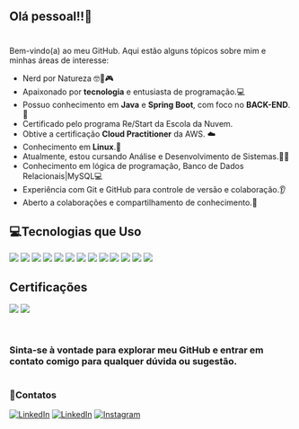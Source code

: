 ## Olá pessoal!!👋
# 

Bem-vindo(a) ao meu GitHub. Aqui estão alguns tópicos sobre mim e minhas áreas de interesse:

- Nerd por Natureza 🤓🖖🎮
- Apaixonado por **tecnologia** e entusiasta de programação.💻
- Possuo conhecimento em **Java** e **Spring Boot**, com foco no **BACK-END**.🌱
- Certificado pelo programa Re/Start da Escola da Nuvem.
- Obtive a certificação **Cloud Practitioner** da AWS. ☁️
- Conhecimento em **Linux**.🐧
- Atualmente, estou cursando Análise e Desenvolvimento de Sistemas.👨‍💻
- Conhecimento em lógica de programação, Banco de Dados Relacionais|MySQL💻
- Experiência com Git e GitHub para controle de versão e colaboração.👂
- Aberto a colaborações e compartilhamento de conhecimento.🤝
## 💻Tecnologias que Uso

![](	https://img.shields.io/badge/Java-ED8B00?style=for-the-badge&logo=openjdk&logoColor=white) 
![](	https://img.shields.io/badge/Spring-6DB33F?style=for-the-badge&logo=spring&logoColor=white) 
![](	https://img.shields.io/badge/Python-14354C?style=for-the-badge&logo=python&logoColor=white) 
![](	https://img.shields.io/badge/MySQL-00000F?style=for-the-badge&logo=mysql&logoColor=white) 
![](	https://img.shields.io/badge/MariaDB-003545?style=for-the-badge&logo=mariadb&logoColor=white) 
![](	https://img.shields.io/badge/Amazon_AWS-232F3E?style=for-the-badge&logo=amazon-aws&logoColor=white) 
![](	https://img.shields.io/badge/GIT-E44C30?style=for-the-badge&logo=git&logoColor=white) 
![](	https://img.shields.io/badge/GitHub-100000?style=for-the-badge&logo=github&logoColor=white) 
![](	https://img.shields.io/badge/Linux-FCC624?style=for-the-badge&logo=linux&logoColor=black) 
![](	https://img.shields.io/badge/Windows-0078D6?style=for-the-badge&logo=windows&logoColor=white) 
![](	https://img.shields.io/badge/Shell_Script-121011?style=for-the-badge&logo=gnu-bash&logoColor=white) 
![](	https://img.shields.io/badge/Visual_Studio_Code-0078D4?style=for-the-badge&logo=visual%20studio%20code&logoColor=white) 
![](	https://img.shields.io/badge/IntelliJ_IDEA-000000.svg?style=for-the-badge&logo=intellij-idea&logoColor=white) 




## Certificações 

![](https://drive.google.com/uc?export=download&id=1ZbUW4mffx-lplSle75JVcVjW17BS4i48)
![](https://drive.google.com/uc?export=download&id=1lqMB3cPhsBUkAyJfAbXx9RdYeHAxuLWB
)





[![]()]() 
#

### Sinta-se à vontade para explorar meu GitHub e entrar em contato comigo para qualquer dúvida ou sugestão.

#
### 📧Contatos

[![LinkedIn](https://img.shields.io/badge/LinkedIn-0077B5?style=for-the-badge&logo=linkedin&logoColor=white)](https://www.linkedin.com/in/sime%C3%A3o-jose-silva8196784001/) 
[![LinkedIn](https://img.shields.io/badge/Gmail-D14836?style=for-the-badge&logo=gmail&logoColor=white)](Http://simeãojs@gmail.com)
[![Instagram](https://img.shields.io/badge/Instagram-E4405F?style=for-the-badge&logo=instagram&logoColor=white)](https://www.instagram.com/simeao_jose/) 


